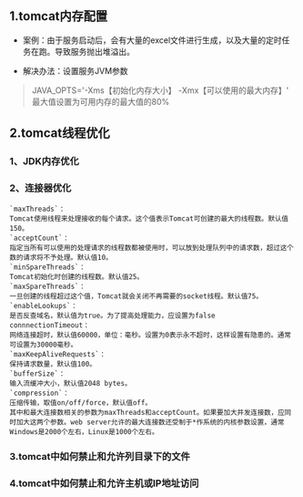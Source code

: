 ## 1.tomcat内存配置
* 案例：由于服务启动后，会有大量的excel文件进行生成，以及大量的定时任务在跑。导致服务抛出堆溢出。

* 解决办法：设置服务JVM参数
> JAVA_OPTS='-Xms【初始化内存大小】 -Xmx【可以使用的最大内存】'
> 最大值设置为可用内存的最大值的80%

## 2.tomcat线程优化
### 1、JDK内存优化
### 2、连接器优化
    `maxThreads`：
    Tomcat使用线程来处理接收的每个请求。这个值表示Tomcat可创建的最大的线程数。默认值150。
    `acceptCount`：
    指定当所有可以使用的处理请求的线程数都被使用时，可以放到处理队列中的请求数，超过这个数的请求将不予处理。默认值10。
    `minSpareThreads`：
    Tomcat初始化时创建的线程数。默认值25。
    `maxSpareThreads`：
    一旦创建的线程超过这个值，Tomcat就会关闭不再需要的socket线程。默认值75。
    `enableLookups`：
    是否反查域名，默认值为true。为了提高处理能力，应设置为false
    connnectionTimeout：
    网络连接超时，默认值60000，单位：毫秒。设置为0表示永不超时，这样设置有隐患的。通常可设置为30000毫秒。
    `maxKeepAliveRequests`：
    保持请求数量，默认值100。
    `bufferSize`：
    输入流缓冲大小，默认值2048 bytes。
    `compression`：
    压缩传输，取值on/off/force，默认值off。
    其中和最大连接数相关的参数为maxThreads和acceptCount。如果要加大并发连接数，应同时加大这两个参数。web server允许的最大连接数还受制于*作系统的内核参数设置，通常Windows是2000个左右，Linux是1000个左右。
### 3.tomcat中如何禁止和允许列目录下的文件
### 4.tomcat中如何禁止和允许主机或IP地址访问
